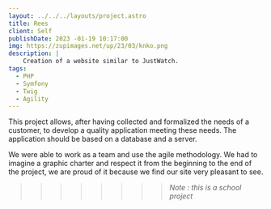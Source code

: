 ```yaml
---
layout: ../../../layouts/project.astro
title: Rees
client: Self
publishDate: 2023 -01-19 10:17:00
img: https://zupimages.net/up/23/03/knko.png
description: |
    Creation of a website similar to JustWatch.
tags:
  - PHP
  - Symfony
  - Twig
  - Agility
---
```


This project allows, after having collected and formalized the needs of a customer, to develop a quality application meeting these needs. The application should be based on a database and a server.

We were able to work as a team and use the agile methodology. We had to imagine a graphic charter and respect it from the beginning to the end of the project, we are proud of it because we find our site very pleasant to see.

>>>>>>>> _Note : this is a school project_